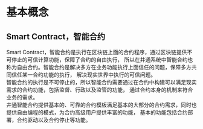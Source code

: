 # 基本概念
## Smart Contract，智能合约
Smart Contract，智能合约是执行在区块链上面的合约程序，通过区块链提供不可停止的可信计算功能，保障了合约的自由执行， 所以在井通系统中智能合约也称为自由合约。智能合约是解决多方在业务功能执行上面信任的问题，保障多方共同信任某一合约功能的执行， 解决现实世界中执行的可信问题。  
智能合约的执行是不可停止的，所以智能合约需要通过在合约中构建可以满足现实需求的合约功能，包括监督、行政以及监管的功能， 通过合约本身的机制来符合业务的需求。  
井通智能合约提供基本的、可靠的合约模板满足基本的大部分的合约需求，同时也提供自由编程的模式，为合约高级用户提供丰富的功能， 基本的功能包括合约部署，合约驱动以及合约停止等功能。
